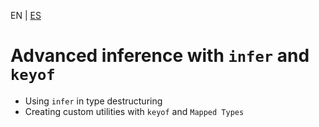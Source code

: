 <!-- MULTILANGUAJE MENU START -->
EN | [ES](https://lckpig.gitbook.io/es-practical-dev-handbook/typescript/recursive-advanced-types/advanced-inference)
<!-- MULTILANGUAJE MENU END -->

# Advanced inference with `infer` and `keyof`

- Using `infer` in type destructuring
- Creating custom utilities with `keyof` and `Mapped Types` 